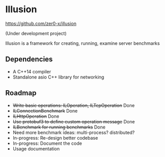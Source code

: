 # Illusion
https://github.com/zer0-x/illusion

(Under development project)

Illusion is a framework for creating, running, examine server benchmarks
## Dependencies
- A C++14 compiler
- Standalone asio C++ library for networking

## Roadmap
- ~~Write basic operations: ILOperation, ILTcpOperation~~ Done
- ~~ILConnectionBenchmark~~ Done
- ~~ILHttpOperation~~ Done
- ~~Use protobuf3 to define custom operation message~~ Done
- ~~ILBenchmark for running benchmarks~~ Done
- Need more benchmark ideas: multi-process? distributed?
- In-progress: Re-design better codebase
- In-progress: Document the code 
- Usage documentation

